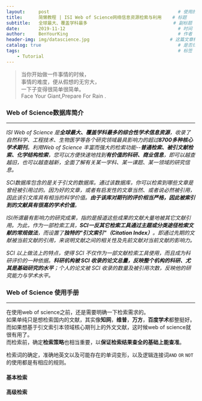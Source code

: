 ```yaml
---
layout:     post                                                # 使用的布局（不需要改）
title:      简懒教程 | ISI Web of Science网络信息资源检索与利用    # 标题 
subtitle:   全球最大、覆盖学科最多                                # 副标题
date:       2019-11-12                                          # 时间
author:     BenYourKing                                         # 作者
header-img: img/datascience.jpg                              # 这篇文章标题背景图片
catalog: true                                                   # 是否归档
tags:                                                           # 标签
    - Tutorial
---
```

       
       
> 当你开始做一件事情的时候，         
> 事情的难度，便从假想的无穷大，         
> 一下子变得很简单很简单。          
> Face Your Giant,Prepare For Rain .
          
           
### Web of Science数据库简介
***************************

_ISI Web of Science 是**全球最大、覆盖学科最多的综合性学术信息资源**，收录了自然科学、工程技术、生物医学等各个研究领域最具影响力的超过**8700多种核心学术期刊**。利用Web of Science 丰富而强大的检索功能--**普通检索、被引文献检索、化学结构检索**，您可以方便快速地找到**有价值的科研、商业信息**，即可以越查越旧，也可以越查越新，全面了解有关某一学科、某一课题、某一领域的研究信息。_       
     
_SCI数据库包含的是关于引文的数据库。通过该数据库，你可以检索到哪些文章是曾经被引用过的。因为好的文章，或者有启发性的文章当然、或者说必然被引用，因此该引文库具有相当的科学价值。**由于该库对期刊的评价相当严格，因此被索引到的文献具有很高的学术价值**。_

_ISI所谓最有影响力的研究成果，指的是报道这些成果的文献大量地被其它文献引用。为此，作为一部检索工具，**SCI一反其它检索工具通过主题或分类途径检索文献的常规做法**，而设置了**独特的"引文索引"（Citation Index）**。即通过先期的文献被当前文献的引用，来说明文献之间的相关性及先前文献对当前文献的影响力。_ 
    
_SCI 以上做法上的特点，使得 SCI 不仅作为一部文献检索工具使用，而且成为科研评价的一种依据。**科研机构被 SCI 收录的论文总量，反映整个机构的科研、尤其是基础研究的水平**；个人的论文被 SCI 收录的数量及被引用次数，反映他的研究能力与学术水平。_      

### Web of Science 使用手册
***************************

在使用web of science之前，还是需要明确一下检索需求的。     
如果单纯只是想检索国内的文献，其实像**知网**，**维普**，**万方**，**百度学术**都整挺好。        
而如果想基于引文索引本领域核心期刊上的外文文献，这时候web of science就很有用了。    
而检索前，确定**检索策略**也相当重要，以**保证检索结果查全的基础上能查准**。     

检索词的确定，准确地英文以及可能存在的单词变形，以及逻辑连接词`AND` `OR` `NOT`的使用都是有相应的规则。          

#### 基本检索





#### 高级检索
































       
       
       

